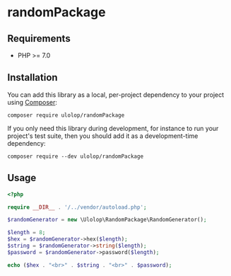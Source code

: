 # randomPackage

## Requirements
* PHP >= 7.0

## Installation

You can add this library as a local, per-project dependency to your project using [Composer](https://getcomposer.org/):

    composer require ulolop/randomPackage

If you only need this library during development, for instance to run your project's test suite, then you should add it as a development-time dependency:

    composer require --dev ulolop/randomPackage

## Usage

```php
<?php

require __DIR__ . '/../vendor/autoload.php';

$randomGenerator = new \Ulolop\RandomPackage\RandomGenerator();

$length = 8;
$hex = $randomGenerator->hex($length);
$string = $randomGenerator->string($length);
$password = $randomGenerator->password($length);

echo ($hex . "<br>" . $string . "<br>" . $password);

```
